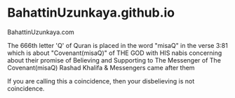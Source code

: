 # BahattinUzunkaya.github.io
BahattinUzunkaya.com

The 666th letter 'Q' of Quran is placed in the word "misaQ" in the verse 3:81 which is about "Covenant(misaQ)" of THE GOD with HIS nabis concerning about their promise of Believing and Supporting to The Messenger of The Covenant(misaQ) Rashad Khalifa & Messengers came after them

If you are calling this a coincidence, then your disbelieving is not coincidence.
